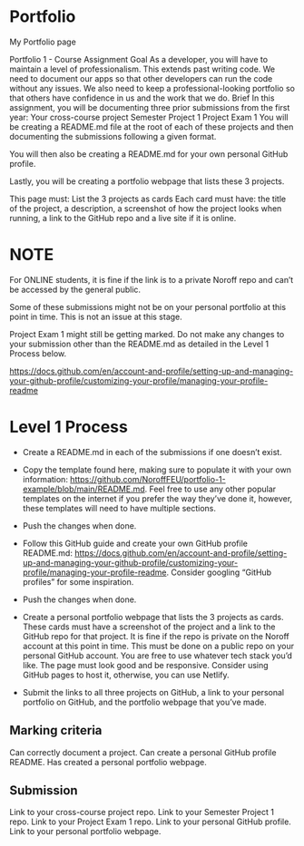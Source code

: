 # Portfolio
My Portfolio page

Portfolio 1 - Course Assignment
Goal
As a developer, you will have to maintain a level of professionalism. This extends past writing code. We need to document our apps so that other developers can run the code without any issues. We also need to keep a professional-looking portfolio so that others have confidence in us and the work that we do.
Brief
In this assignment, you will be documenting three prior submissions from the first year:
Your cross-course project
Semester Project 1
Project Exam 1
You will be creating a README.md file at the root of each of these projects and then documenting the submissions following a given format.

You will then also be creating a README.md for your own personal GitHub profile.

Lastly, you will be creating a portfolio webpage that lists these 3 projects.

This page must:
List the 3 projects as cards
Each card must have:
the title of the project,
a description,
a screenshot of how the project looks when running,
a link to the GitHub repo and a live site if it is online.

# NOTE
For ONLINE students, it is fine if the link is to a private Noroff repo and can’t be accessed by the general public.

Some of these submissions might not be on your personal portfolio at this point in time. This is not an issue at this stage.

Project Exam 1 might still be getting marked. Do not make any changes to your submission other than the README.md as detailed in the Level 1 Process below.

https://docs.github.com/en/account-and-profile/setting-up-and-managing-your-github-profile/customizing-your-profile/managing-your-profile-readme

# Level 1 Process

- Create a README.md in each of the submissions if one doesn’t exist.

- Copy the template found here, making sure to populate it with your own information: https://github.com/NoroffFEU/portfolio-1-example/blob/main/README.md. Feel free to use any other popular templates on the internet if you prefer the way they’ve done it, however, these templates will need to have multiple sections.

- Push the changes when done.

- Follow this GitHub guide and create your own GitHub profile README.md: https://docs.github.com/en/account-and-profile/setting-up-and-managing-your-github-profile/customizing-your-profile/managing-your-profile-readme. Consider googling “GitHub profiles” for some inspiration.

- Push the changes when done.

- Create a personal portfolio webpage that lists the 3 projects as cards. These cards must have a screenshot of the project and a link to the GitHub repo for that project. It is fine if the repo is private on the Noroff account at this point in time. This must be done on a public repo on your personal GitHub account. You are free to use whatever tech stack you’d like. The page must look good and be responsive. Consider using GitHub pages to host it, otherwise, you can use Netlify.

- Submit the links to all three projects on GitHub, a link to your personal portfolio on GitHub, and the portfolio webpage that you’ve made. 


## Marking criteria

Can correctly document a project.
Can create a personal GitHub profile README.
Has created a personal portfolio webpage.

## Submission

Link to your cross-course project repo.
Link to your Semester Project 1 repo.
Link to your Project Exam 1 repo.
Link to your personal GitHub profile.
Link to your personal portfolio webpage.